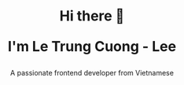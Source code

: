 <h1 align="center">
  <p>Hi there 👋</p>
  <p>I'm Le Trung Cuong - Lee</p>
</h1>

<p align="center">A passionate frontend developer from Vietnamese</p>




